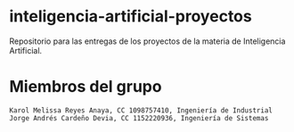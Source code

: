 # inteligencia-artificial-proyectos
Repositorio para las entregas de los proyectos de la materia de Inteligencia Artificial.

# Miembros del grupo

    Karol Melissa Reyes Anaya, CC 1098757410, Ingeniería de Industrial
    Jorge Andrés Cardeño Devia, CC 1152220936, Ingeniería de Sistemas
